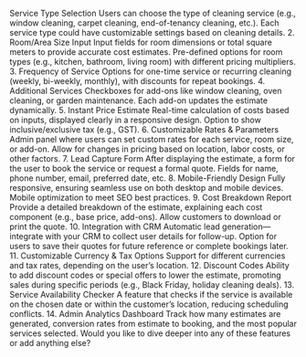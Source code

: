 Service Type Selection
Users can choose the type of cleaning service (e.g., window cleaning, carpet cleaning, end-of-tenancy cleaning, etc.).
Each service type could have customizable settings based on cleaning details.
2. Room/Area Size Input
Input fields for room dimensions or total square meters to provide accurate cost estimates.
Pre-defined options for room types (e.g., kitchen, bathroom, living room) with different pricing multipliers.
3. Frequency of Service
Options for one-time service or recurring cleaning (weekly, bi-weekly, monthly), with discounts for repeat bookings.
4. Additional Services
Checkboxes for add-ons like window cleaning, oven cleaning, or garden maintenance.
Each add-on updates the estimate dynamically.
5. Instant Price Estimate
Real-time calculation of costs based on inputs, displayed clearly in a responsive design.
Option to show inclusive/exclusive tax (e.g., GST).
6. Customizable Rates & Parameters
Admin panel where users can set custom rates for each service, room size, or add-on.
Allow for changes in pricing based on location, labor costs, or other factors.
7. Lead Capture Form
After displaying the estimate, a form for the user to book the service or request a formal quote.
Fields for name, phone number, email, preferred date, etc.
8. Mobile-Friendly Design
Fully responsive, ensuring seamless use on both desktop and mobile devices.
Mobile optimization to meet SEO best practices.
9. Cost Breakdown Report
Provide a detailed breakdown of the estimate, explaining each cost component (e.g., base price, add-ons).
Allow customers to download or print the quote.
10. Integration with CRM
Automatic lead generation—integrate with your CRM to collect user details for follow-up.
Option for users to save their quotes for future reference or complete bookings later.
11. Customizable Currency & Tax Options
Support for different currencies and tax rates, depending on the user’s location.
12. Discount Codes
Ability to add discount codes or special offers to lower the estimate, promoting sales during specific periods (e.g., Black Friday, holiday cleaning deals).
13. Service Availability Checker
A feature that checks if the service is available on the chosen date or within the customer’s location, reducing scheduling conflicts.
14. Admin Analytics Dashboard
Track how many estimates are generated, conversion rates from estimate to booking, and the most popular services selected.
Would you like to dive deeper into any of these features or add anything else?